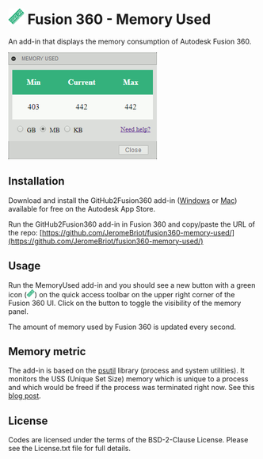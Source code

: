# ![MemoryUsed](./resources/32x32-normal.png) Fusion 360 - Memory Used
An add-in that displays the memory consumption of Autodesk Fusion 360.

![MeMoryUsed palette](./resources/fusion-360-memory-used-palette.png)

## Installation

Download and install the GitHub2Fusion360 add-in ([Windows](https://apps.autodesk.com/FUSION/fr/Detail/Index?id=789800822168335025&appLang=en&os=Win64) or [Mac](https://apps.autodesk.com/FUSION/fr/Detail/Index?id=789800822168335025&os=Mac&appLang=en)) available for free on the Autodesk App Store.

Run the GitHub2Fusion360 add-in in Fusion 360 and copy/paste the URL of the repo: [https://github.com/JeromeBriot/fusion360-memory-used/](https://github.com/JeromeBriot/fusion360-memory-used/)

## Usage

Run the MemoryUsed add-in and you should see a new button with a green icon (![MemoryUsed icon](./resources/16x16-normal.png)) on the quick access toolbar on the upper right corner of the Fusion 360 UI. Click on the button to toggle the visibility of the memory panel.

The amount of memory used by Fusion 360 is updated every second.

## Memory metric

The add-in is based on the [psutil](https://pypi.org/project/psutil/) library (process and system utilities). It monitors the USS (Unique Set Size) memory which is unique to a process and which would be freed if the process was terminated right now. See this [blog post](http://grodola.blogspot.com/2016/02/psutil-4-real-process-memory-and-environ.html).

## License
Codes are licensed under the terms of the BSD-2-Clause License. Please see the License.txt file for full details.
